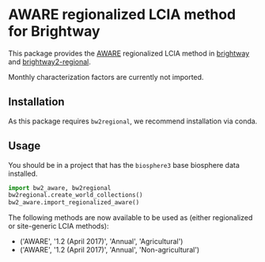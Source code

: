 # AWARE regionalized LCIA method for Brightway

This package provides the [AWARE](http://www.wulca-waterlca.org/aware.html) regionalized LCIA method in [brightway](https://brightway.dev>) and [brightway2-regional](https://github.com/brightway-lca/brightway2-regional).

Monthly characterization factors are currently not imported.

## Installation

As this package requires `bw2regional`, we recommend installation via conda.

## Usage

You should be in a project that has the `biosphere3` base biosphere data installed.

```python
import bw2_aware, bw2regional
bw2regional.create_world_collections()
bw2_aware.import_regionalized_aware()
```

The following methods are now available to be used as (either regionalized or site-generic LCIA methods):

* ('AWARE', '1.2 (April 2017)', 'Annual', 'Agricultural')
* ('AWARE', '1.2 (April 2017)', 'Annual', 'Non-agricultural')
